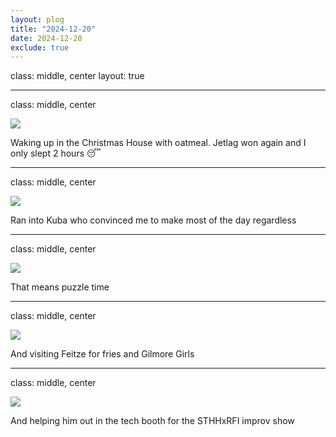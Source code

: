 ```yaml
---
layout: plog
title: "2024-12-20"
date: 2024-12-20
exclude: true
---
```


class: middle, center
layout: true

---

class: middle, center

<img class="plog-picture" src="{{ site.baseurl }}/img/plog/2024-12-20/01.jpg" />

Waking up in the Christmas House with oatmeal. Jetlag won again and I only slept 2 hours 😴

---

class: middle, center

<img class="plog-picture" src="{{ site.baseurl }}/img/plog/2024-12-20/02.jpg" />

Ran into Kuba who convinced me to make most of the day regardless

---

class: middle, center

<img class="plog-picture" src="{{ site.baseurl }}/img/plog/2024-12-20/03.jpg" />

That means puzzle time

---

class: middle, center

<img class="plog-picture" src="{{ site.baseurl }}/img/plog/2024-12-20/04.jpg" />

And visiting Feitze for fries and Gilmore Girls

---

class: middle, center

<img class="plog-picture" src="{{ site.baseurl }}/img/plog/2024-12-20/05.jpg" />

And helping him out in the tech booth for the STHHxRFI improv show

